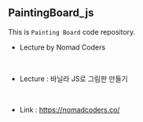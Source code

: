## PaintingBoard_js

This is `Painting Board` code repository.

- Lecture by Nomad Coders 

<br />

- Lecture : 바닐라 JS로 그림판 만들기

<br />

- Link : https://nomadcoders.co/

